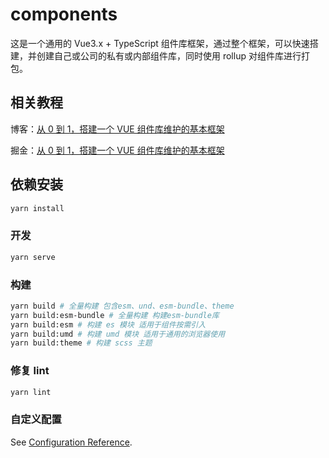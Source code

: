 # components

这是一个通用的 Vue3.x + TypeScript 组件库框架，通过整个框架，可以快速搭建，并创建自己或公司的私有或内部组件库，同时使用 rollup 对组件库进行打包。

## 相关教程

博客：[从 0 到 1，搭建一个 VUE 组件库维护的基本框架](https://oibit.cn/Article/61)

掘金：[从 0 到 1，搭建一个 VUE 组件库维护的基本框架](https://juejin.cn/post/6943525029862703134)

## 依赖安装

```bash
yarn install
```

### 开发

```bash
yarn serve
```

### 构建

```bash
yarn build # 全量构建 包含esm、und、esm-bundle、theme
yarn build:esm-bundle # 全量构建 构建esm-bundle库
yarn build:esm # 构建 es 模块 适用于组件按需引入
yarn build:umd # 构建 umd 模块 适用于通用的浏览器使用
yarn build:theme # 构建 scss 主题
```

### 修复 lint

```bash
yarn lint
```

### 自定义配置

See [Configuration Reference](https://cli.vuejs.org/config/).
